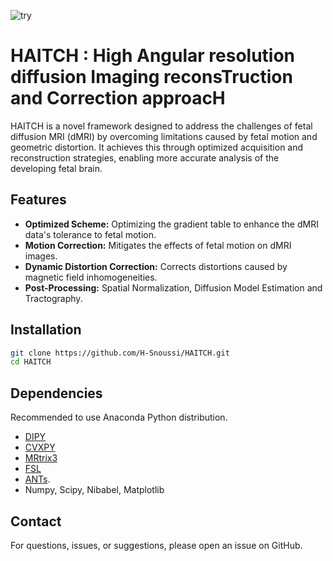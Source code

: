 
![try](https://github.com/H-Snoussi/HAITCH/assets/20087558/4c6f39b9-72f0-4b45-818f-d39bddbd736f)

# HAITCH : High Angular resolution diffusion Imaging reconsTruction and Correction approacH

HAITCH is a novel framework designed to address the challenges of fetal diffusion MRI (dMRI) by overcoming limitations caused by fetal motion and geometric distortion. It achieves this through optimized acquisition and reconstruction strategies, enabling more accurate analysis of the developing fetal brain.

## Features
- **Optimized Scheme:** Optimizing the gradient table to enhance the dMRI data's tolerance to fetal motion.
- **Motion Correction:** Mitigates the effects of fetal motion on dMRI images.
- **Dynamic Distortion Correction:** Corrects distortions caused by magnetic field inhomogeneities.
- **Post-Processing:** Spatial Normalization, Diffusion Model Estimation and Tractography.

## Installation
```bash
git clone https://github.com/H-Snoussi/HAITCH.git
cd HAITCH
```

## Dependencies
Recommended to use Anaconda Python distribution.
- [DIPY](https://dipy.org/)
- [CVXPY](http://www.cvxpy.org/)
- [MRtrix3](https://www.mrtrix.org/)
- [FSL](https://fsl.fmrib.ox.ac.uk/fsl/fslwiki/FslInstallation)
- [ANTs](https://github.com/ANTsX/ANTs).
- Numpy, Scipy, Nibabel, Matplotlib

## Contact
For questions, issues, or suggestions, please open an issue on GitHub.

